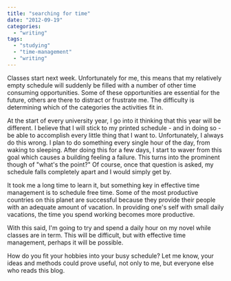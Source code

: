 ```yaml
---
title: "searching for time"
date: "2012-09-19"
categories: 
  - "writing"
tags: 
  - "studying"
  - "time-management"
  - "writing"
---
```


Classes start next week. Unfortunately for me, this means that my relatively empty schedule will suddenly be filled with a number of other time consuming opportunities. Some of these opportunities are essential for the future, others are there to distract or frustrate me. The difficulty is determining which of the categories the activities fit in.

At the start of every university year, I go into it thinking that this year will be different. I believe that I will stick to my printed schedule - and in doing so - be able to accomplish every little thing that I want to. Unfortunately, I always do this wrong. I plan to do something every single hour of the day, from waking to sleeping. After doing this for a few days, I start to waver from this goal which causes a building feeling a failure. This turns into the prominent though of "what's the point?" Of course, once that question is asked, my schedule falls completely apart and I would simply get by.

It took me a long time to learn it, but something key in effective time management is to schedule free time. Some of the most productive countries on this planet are successful because they provide their people with an adequate amount of vacation. In providing one's self with small daily vacations, the time you spend working becomes more productive.

With this said, I'm going to try and spend a daily hour on my novel while classes are in term. This will be difficult, but with effective time management, perhaps it will be possible.

How do you fit your hobbies into your busy schedule? Let me know, your ideas and methods could prove useful, not only to me, but everyone else who reads this blog.
